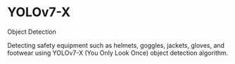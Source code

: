 # YOLOv7-X
Object Detection

Detecting safety equipment such as helmets, goggles, jackets, gloves, and footwear using YOLOv7-X (You Only Look Once) object detection algorithm.
